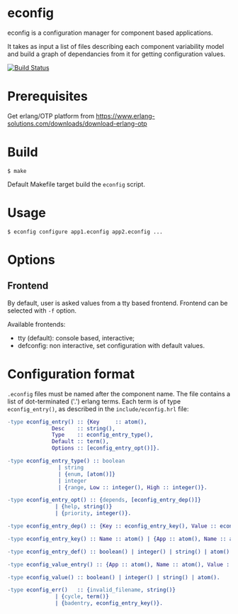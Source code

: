 # econfig

econfig is a configuration manager for component based applications.

It takes as input a list of files describing each component
variability model and build a graph of dependancies from it for
getting configuration values.

[![Build Status](https://travis-ci.org/erocci/econfig.svg)](https://travis-ci.org/erocci/econfig)

# Prerequisites

Get erlang/OTP platform from
https://www.erlang-solutions.com/downloads/download-erlang-otp

# Build

```
$ make
```

Default Makefile target build the `econfig` script.

# Usage

```
$ econfig configure app1.econfig app2.econfig ...
```

# Options

## Frontend

By default, user is asked values from a tty based frontend. Frontend
can be selected with `-f` option.

Available frontends:
* tty (default): console based, interactive;
* defconfig: non interactive, set configuration with default values.

# Configuration format

`.econfig` files must be named after the component name. The file
contains a list of dot-terminated ('.') erlang terms. Each term is of
type `econfig_entry()`, as described in the `include/econfig.hrl` file:

```erlang
-type econfig_entry() :: {Key     :: atom(),
			  Desc    :: string(), 
			  Type    :: econfig_entry_type(),
			  Default :: term(),
			  Options :: [econfig_entry_opt()]}.

-type econfig_entry_type() :: boolean
			    | string
			    | {enum, [atom()]}
			    | integer 
			    | {range, Low :: integer(), High :: integer()}.

-type econfig_entry_opt() :: {depends, [econfig_entry_dep()]}
			   | {help, string()}
			   | {priority, integer()}.

-type econfig_entry_dep() :: {Key :: econfig_entry_key(), Value :: econfig_entry_def()}.

-type econfig_entry_key() :: Name :: atom() | {App :: atom(), Name :: atom()}.

-type econfig_entry_def() :: boolean() | integer() | string() | atom() | {choice, tuple()} | '_'.

-type econfig_value_entry() :: {App :: atom(), Name :: atom(), Value :: econfig_value()}.

-type econfig_value() :: boolean() | integer() | string() | atom().

-type econfig_err()   :: {invalid_filename, string()}
		       | {cycle, term()}
		       | {badentry, econfig_entry_key()}.

```
